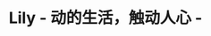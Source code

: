 ---
description: 里面都是日本人啊！
layout: post
results:
- primaryGenreName: Social Networking
  version: '1.0'
  artworkUrl100: http://a356.phobos.apple.com/us/r30/Purple1/v4/8d/57/39/8d573908-a791-dc31-1d4a-13cdace5a733/pr_source.png?downloadKey=1420457240_fa210dd08def110483b970e78b427d5c
  trackViewUrl: https://itunes.apple.com/cn/app/lily-dong-sheng-huo-chu-dong/id920669210?mt=8&uo=4
  artworkUrl60: http://a862.phobos.apple.com/us/r30/Purple3/v4/a8/8c/c5/a88cc56b-fad6-2635-d615-7c5de44a5ec3/AppIcon60x60_U00402x.png
  minimumOsVersion: '7.0'
  sellerName: nanameue, Inc.
  supportedDevices:
  - iPhone5s
  - iPadThirdGen4G
  - iPadFourthGen
  - iPhone5c
  - iPad23G
  - iPodTouchFifthGen
  - iPhone4S
  - iPhone5
  - iPadMini4G
  - iPad2Wifi
  - iPadThirdGen
  - iPadFourthGen4G
  - iPadMini
  - iPhone4
  genres:
  - 社交
  - 摄影与录像
  trackName: Lily - 动的生活，触动人心 -
  description: '“Lily” 是个颖新的通信服务，首创“动的生活，触动人心”的概念。

    传达即时影像、即时分享大小事。


    ＊＊＊优点＊＊＊

    ＃轻松捕捉以及分享影片

    ＃即时获取邻近商店的资讯

    ＃得知朋友们在做些什么，或是去过哪些地方

    ＃能与不同国家的用户接触与互动


    ＊＊＊推荐用户＊＊＊

    ＃爱分享照片和小短片

    ＃喜欢借由轻松的小短片，保存朋友和家人的珍贵回忆

    ＃希望能查看附近推荐的景点

    ＃厌倦了现有的Facebook 、LINE 等通信应用，以及想知道最近推荐的新地点


    ＊＊＊兼容性＊＊＊

    无法支持比 iPhone4S 或 iPod touch4 更旧的机种。

    请见谅适应机种的限制，由于有些功能还无法完璧的呈现在以上机种中。'
  price: 0
  trackId: 920669210
  releaseDate: '2014-12-21T16:16:19Z'
  advisories: &a []
  screenshotUrls:
  - http://a3.mzstatic.com/us/r30/Purple3/v4/1c/c2/63/1cc263a0-7957-6550-5a87-b0d4f1d78717/screen1136x1136.jpeg
  - http://a2.mzstatic.com/us/r30/Purple3/v4/66/45/50/664550b0-66c5-cd66-9c24-8526aa72530d/screen1136x1136.jpeg
  - http://a5.mzstatic.com/us/r30/Purple1/v4/f9/29/d9/f929d9f3-eafe-77f0-6647-34ef64169eb6/screen1136x1136.jpeg
  - http://a3.mzstatic.com/us/r30/Purple5/v4/41/3f/3a/413f3aa5-42c8-3882-db7d-24b9a953e08d/screen1136x1136.jpeg
  - http://a5.mzstatic.com/us/r30/Purple3/v4/dc/41/19/dc411962-9cb2-fc09-a0fd-c64371b89601/screen1136x1136.jpeg
  artistViewUrl: https://itunes.apple.com/cn/artist/nanameue-inc./id481898898?uo=4
  primaryGenreId: 6005
  kind: software
  fileSizeBytes: '34319590'
  bundleId: jp.nanameue.Lily
  trackContentRating: 4+
  artistName: nanameue, Inc.
  trackCensoredName: Lily - 动的生活，触动人心 -
  isGameCenterEnabled: false
  contentAdvisoryRating: 4+
  languageCodesISO2A:
  - EN
  - FR
  - DE
  - ID
  - JA
  - KO
  - MS
  - PT
  - ZH
  - ES
  - TH
  - ZH
  - VI
  features: *a
  wrapperType: software
  artworkUrl512: http://a356.phobos.apple.com/us/r30/Purple1/v4/8d/57/39/8d573908-a791-dc31-1d4a-13cdace5a733/pr_source.png?downloadKey=1420457240_fa210dd08def110483b970e78b427d5c
  formattedPrice: 免费
  artistId: 481898898
  genreIds:
  - '6005'
  - '6008'
  currency: CNY
  ipadScreenshotUrls: *a
category: 社交
tags: tag1
resultCount: 1
title: Lily - 动的生活，触动人心 -

---